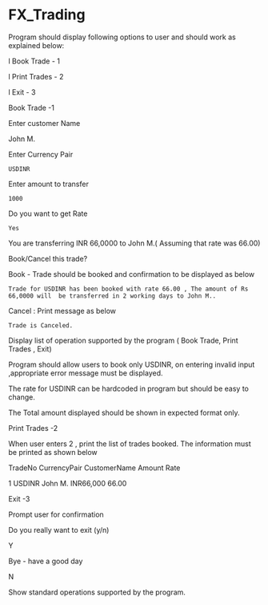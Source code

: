 # FX_Trading


Program should display following options to user and should work as explained below:

 

l Book Trade - 1

l Print Trades - 2

l Exit - 3

 

Book Trade -1 

Enter customer Name

 John M.

Enter Currency Pair

	USDINR

Enter amount to transfer

	1000

Do you want to get Rate

	Yes

You are transferring INR 66,0000 to John M.( Assuming that rate was 66.00)

Book/Cancel this trade?

Book - Trade should be booked and confirmation to be displayed as below

	Trade for USDINR has been booked with rate 66.00 , The amount of Rs 66,0000 will  be transferred in 2 working days to John M..

Cancel : Print message as below

	Trade is Canceled. 

Display list of operation supported by the program ( Book Trade, Print Trades , Exit)

 

Program should allow users to book only USDINR, on entering invalid input ,appropriate error message must be displayed.

 

The rate for USDINR can be hardcoded in program but should be easy to change.

 

The Total amount displayed should be shown in expected format only.

 

Print Trades -2 

When user enters 2 , print the list of trades booked. The information must be printed as shown below

 

TradeNo CurrencyPair CustomerName Amount   Rate 

1          USDINR John M.      INR66,000 66.00

 

Exit -3

 

Prompt user for confirmation

Do you really want to exit (y/n)

Y

Bye - have a good day

N

Show standard operations supported by the program.
